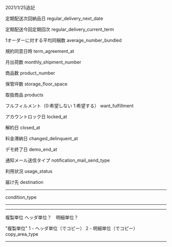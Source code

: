 2021/1/25追記

定期配送次回納品日
regular_delivery_next_date


定期配送今回定期回次
regular_delivery_current_term


1オーダーに対する平均同梱数
average_number_bundled


規約同意日時
term_agreement_at


月出荷数
monthly_shipment_number


商品数
product_number


保管坪数
storage_floor_space


取扱商品
products


フルフィルメント（0:希望しない 1:希望する）
want_fulfillment


アカウントロック日
locked_at


解約日
closed_at


料金滞納日
changed_delinquent_at


デモ終了日
demo_end_at


通知メール送信タイプ
notification_mail_send_type


利用状況
usage_status


届け先
destination

--------------------
condition_type

--------------------



____________________________________________________________________________________________________________

複製単位
ヘッダ単位？　明細単位？

"複製単位"
1 - ヘッダ単位（でコピー）
2 - 明細単位（でコピー）
copy_area_type

---------------------------
